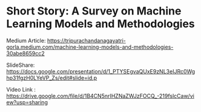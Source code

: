 # Short Story: A Survey on Machine Learning Models and Methodologies

Medium Article: https://tripurachandanagayatri-gorla.medium.com/machine-learning-models-and-methodologies-30abe8659cc2

SlideShare: https://docs.google.com/presentation/d/1_PTYSEgvaQUxE9zNL3eIJRc0Wghp31fgzH0LYeVP_Zs/edit#slide=id.p

Video Link : https://drive.google.com/file/d/1B4CN5nrIHZNaZWJzFOCQ_-219fslcCaw/view?usp=sharing
